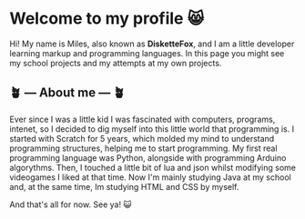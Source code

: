 # Welcome to my profile 😸

Hi! My name is Miles, also known as **DisketteFox**, and I am a little developer learning markup and programming languages.
In this page you might see my school projects and my attempts at my own projects.

## 🪴 — About me —  🪴

Ever since I was a little kid I was fascinated with computers, programs, intenet, so I decided to dig myself into this little world that programming is.
I started with Scratch for 5 years, which molded my mind to understand programming structures, helping me to start programming.
My first real programming language was Python, alongside with programming Arduino algorythms.
Then, I touched a little bit of lua and json whilst modifying some videogames I liked at that time.
Now I'm mainly studying Java at my school and, at the same time, Im studying HTML and CSS by myself.

And that's all for now. See ya! 😺

<!--
**DisketteFox/DisketteFox** is a ✨ _special_ ✨ repository because its `README.md` (this file) appears on your GitHub profile.

Here are some ideas to get you started:

- 🔭 I’m currently working on ...
- 🌱 I’m currently learning ...
- 👯 I’m looking to collaborate on ...
- 🤔 I’m looking for help with ...
- 💬 Ask me about ...
- 📫 How to reach me: ...
- 😄 Pronouns: ...
- ⚡ Fun fact: ...
-->
